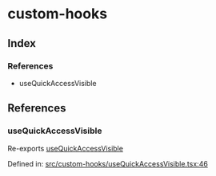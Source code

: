 # custom-hooks

## Index

### References

- useQuickAccessVisible

## References

### useQuickAccessVisible

Re-exports [useQuickAccessVisible](useQuickAccessVisible#usequickaccessvisible)

Defined in:  [src/custom-hooks/useQuickAccessVisible.tsx:46](https://github.com/SteamDeckHomebrew/decky-frontend-lib/blob/-/src/custom-hooks/useQuickAccessVisible.tsx#L46)
